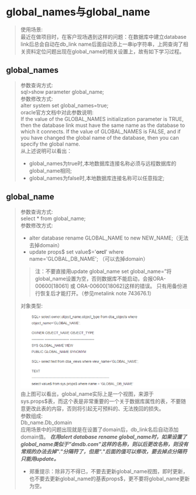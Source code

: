 # global_names与global_name

>使用场景:  
最近在做项目时，在客户现场遇到这样的问题：在数据库中建立database link后总会自动在db_link name后面自动添上一串ip字符串，上网查询了相关资料定位问题出现在global_name的相关设置上，故有如下学习过程。

## global_names
>参数查询方式:  
>sql>show parameter global_name;  
>参数修改方式:  
>alter system set global_names=true;  
>oracle官方文档中对此参数说明:  
>If the value of the GLOBAL_NAMES initialization parameter is TRUE, then the database link must have the same name as the database to which it connects. If the value of GLOBAL_NAMES is FALSE, and if you have changed the global name of the database, then you can specify the global name.  
>从上述说明可以看出：
>+ global_names为true时,本地数据库连接名称必须与远程数据库的global_name相同;
>+ global_names为false时,本地数据库连接名称可以任意指定;

## global_name
>参数查询方式:  
>select * from global_name;  
>参数修改方式:   
>+ alter database rename GLOBAL_NAME to new NEW_NAME;（无法去掉domain）   
>+ update props$ set value$='__orcl__' where name='GLOBAL_DB_NAME'; （可以去掉domain）   
>
>>注：不要直接用update global_name set global_name=”将global_name设置为空，否则数据库不能启动，会报ORA-00600[18061] 或 ORA-00600[18062]这样的错误。 只有用备份进行恢复后才能打开。（参见metalink note 743676.1）
>
>对象类型:  
>![global_name对象类型图片](https://github.com/yzy199391/LearnSummery/blob/master/oracle学习/image/global_name对象类型.png)  
>由上图可以看出，global_name实际上是一个视图，来源于sys.props$表，而这个表是非常重要的一个关于数据库属性的表，不要随意更改此表的内容，否则将引起无可预料的、无法挽回的损失。  
>参数组成:  
>Db_name.Db_domain  
>应用场景中的问题出现就是在设置了domain后，db_link名后自动添加domain值。
>___在用alert database rename global_name时，如果设置了global_name类似于”dmdb.com”这样的名称，则以后更改名称，则没有常规的办法去掉"."分隔符了，但是"."后面的值可以修改，要去掉点分隔符只能用update。___  
>+ 郑重提示：除非万不得已，不要去更新global_name视图，即时更新，也不要去更新global_name的基表props$，更不要将global_name更新为空。
